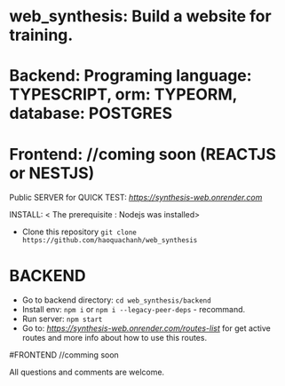 # web_synthesis: Build a website for training.

# Backend: Programing language: TYPESCRIPT, orm: TYPEORM, database: POSTGRES
# Frontend: //coming soon (REACTJS or NESTJS)

Public SERVER for QUICK TEST: _https://synthesis-web.onrender.com_


INSTALL: < The prerequisite : Nodejs was installed>

* Clone this repository   `git clone https://github.com/haoquachanh/web_synthesis`
  
# BACKEND
* Go to backend directory: `cd web_synthesis/backend`
* Install env: `npm i` or `npm i --legacy-peer-deps` - recommand.
* Run server: `npm start`
* Go to: _https://synthesis-web.onrender.com/routes-list_ for get active routes and more info about how to use this routes.

#FRONTEND
//comming soon

All questions and comments are welcome.
